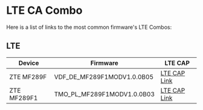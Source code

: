 # LTE CA Combo

Here is a list of links to the most common firmware's LTE Combos:

## LTE

| Device      | Firmware                               | LTE CAP                                                                                   |
|-------------|----------------------------------------|-------------------------------------------------------------------------------------------|
| ZTE MF289F   | VDF_DE_MF289F1MODV1.0.0B05              | [LTE CAP Link](https://uecapability.smartphonecombo.it/view/multi/?id=e2678120-ca1c-4fd6-9c8b-ac65b4058098) |
| ZTE MF289F1  | TMO_PL_MF289F1MODV1.0.0B03              | [LTE CAP Link](https://uecapability.smartphonecombo.it/view/multi/?id=30b2137a-c875-407a-ad89-0937bdec41c3) |
